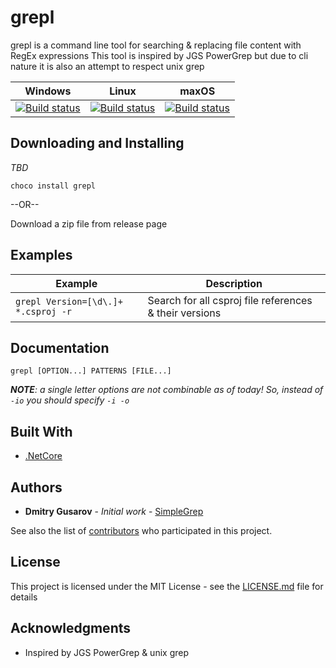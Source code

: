 # grepl

grepl is a command line tool for searching & replacing file content with RegEx expressions
This tool is inspired by JGS PowerGrep but due to cli nature it is also an attempt to respect unix grep


|Windows | Linux | maxOS |
|--|--|--|
| [![Build status](https://dev.azure.com/xkit/Grepl/_apis/build/status/Grepl%20Windows?branchName=master)](https://dev.azure.com/xkit/Grepl/_build/latest?definitionId=29) |[![Build status](https://dev.azure.com/xkit/Grepl/_apis/build/status/Grepl%20Linux?branchName=master)](https://dev.azure.com/xkit/Grepl/_build/latest?definitionId=30) |[![Build status](https://dev.azure.com/xkit/Grepl/_apis/build/status/Grepl%20macOS?branchName=master)](https://dev.azure.com/xkit/Grepl/_build/latest?definitionId=31)|

## Downloading and Installing

_TBD_

```
choco install grepl
```

--OR--

Download a zip file from release page

## Examples

|Example|Description|
|--|--|
|```grepl Version=[\d\.]+ *.csproj -r```|Search for all csproj file references & their versions|

## Documentation

```
grepl [OPTION...] PATTERNS [FILE...]
```

_**NOTE**: a single letter options are not combinable as of today! So, instead of ```-io``` you should specify ```-i -o```_

## Built With

* [.NetCore](https://dotnet.microsoft.com/download)

## Authors

* **Dmitry Gusarov** - *Initial work* - [SimpleGrep](https://github.com/gusarov/SimpleGrep)

See also the list of [contributors](https://github.com/gusarov/SimpleGrep/contributors) who participated in this project.

## License

This project is licensed under the MIT License - see the [LICENSE.md](LICENSE.md) file for details

## Acknowledgments

* Inspired by JGS PowerGrep & unix grep
